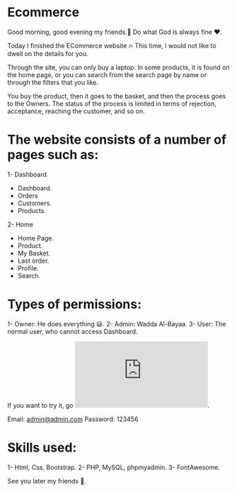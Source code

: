 # Ecommerce
Good morning, good evening my friends.👋
 Do what God is always fine ❤.

 Today I finished the ECommerce website 🔥
 This time, I would not like to dwell on the details for you.

 Through the site, you can only buy a laptop. In some products, it is found on the home page, or you can search from the search page by name or through the filters that you like.

 You buy the product, then it goes to the basket, and then the process goes to the Owners. The status of the process is limited in terms of rejection, acceptance, reaching the customer, and so on.

 # The website consists of a number of pages such as:
 1- Dashboard
 - Dashboard.
 - Orders
 - Customers.
 - Products.

 2- Home
 - Home Page.
 - Product.
 - My Basket.
 - Last order.
 - Profile.
 - Search.

 # Types of permissions:
 1- Owner: He does everything 😃.
 2- Admin: Wadda Al-Bayaa.
 3- User: The normal user, who cannot access Dashboard.

 If you want to try it, go ![here](https://thomas-emad.ml/projects/Ecommerce/index.php).
 

 Email: admin@admin.com
 Password: 123456

 # Skills used:
 1- Html, Css, Bootstrap.
 2- PHP, MySQL, phpmyadmin.
 3- FontAwesome.

See you later my friends 👋.
